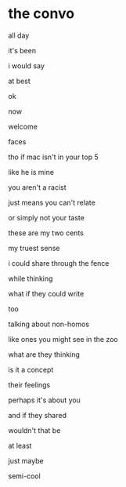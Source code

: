 # the convo

all day

it's been

i would say

at best

ok

now

welcome

faces

tho if mac isn't in your top 5

like he is mine

you aren't a racist

just means you can't relate 

or simply not your taste

these are my two cents

my truest sense

i could share through the fence

while thinking

what if they could write

too

talking about non-homos

like ones you might see in the zoo

what are they thinking

is it a concept

their feelings

perhaps it's about you

and if they shared

wouldn't that be

at least

just maybe

semi-cool
